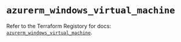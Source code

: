 # `azurerm_windows_virtual_machine`

Refer to the Terraform Registory for docs: [`azurerm_windows_virtual_machine`](https://www.terraform.io/docs/providers/azurerm/r/windows_virtual_machine).
